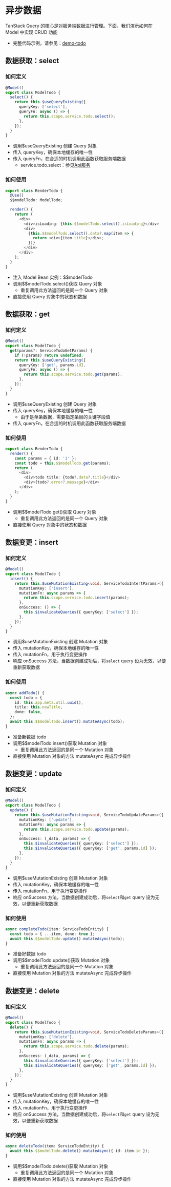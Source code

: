 # 异步数据

TanStack Query 的核心是对服务端数据进行管理。下面，我们演示如何在 Model 中实现 CRUD 功能

- 完整代码示例，请参见：[demo-todo](https://github.com/cabloy/zova/blob/main/zova-dev/src/suite/a-demo/modules/demo-todo/src/bean/model.todo.ts)

## 数据获取：select

### 如何定义

```typescript
@Model()
export class ModelTodo {
  select() {
    return this.$useQueryExisting({
      queryKey: ['select'],
      queryFn: async () => {
        return this.scope.service.todo.select();
      },
    });
  }
}
```

- 调用$useQueryExisting 创建 Query 对象
- 传入 queryKey，确保本地缓存的唯一性
- 传入 queryFn，在合适的时机调用此函数获取服务端数据
  - service.todo.select：参见[Api服务](../../essentials/scope/service.md)

### 如何使用

```typescript
export class RenderTodo {
  @Use()
  $$modelTodo: ModelTodo;

  render() {
    return (
      <div>
        <div>isLoading: {this.$$modelTodo.select().isLoading}</div>
        <div>
          {this.$$modelTodo.select().data?.map(item => {
            return <div>{item.title}</div>;
          })}
        </div>
      </div>
    );
  }
}
```

- 注入 Model Bean 实例：$$modelTodo
- 调用$$modelTodo.select()获取 Query 对象
  - 重复调用此方法返回的是同一个 Query 对象
- 直接使用 Query 对象中的状态和数据

## 数据获取：get

### 如何定义

```typescript
@Model()
export class ModelTodo {
  get(params?: ServiceTodoGetParams) {
    if (!params) return undefined;
    return this.$useQueryExisting({
      queryKey: ['get', params.id],
      queryFn: async () => {
        return this.scope.service.todo.get(params);
      },
    });
  }
}
```

- 调用$useQueryExisting 创建 Query 对象
- 传入 queryKey，确保本地缓存的唯一性
  - 由于是单条数据，需要指定条目的关键字段值
- 传入 queryFn，在合适的时机调用此函数获取服务端数据

### 如何使用

```typescript
export class RenderTodo {
  render() {
    const params = { id: '1' };
    const todo = this.$$modelTodo.get(params);
    return (
      <div>
        <div>todo title: {todo?.data?.title}</div>
        <div>{todo?.error?.message}</div>
      </div>
    );
  }
}
```

- 调用$$modelTodo.get()获取 Query 对象
  - 重复调用此方法返回的是同一个 Query 对象
- 直接使用 Query 对象中的状态和数据

## 数据变更：insert

### 如何定义

```typescript
@Model()
export class ModelTodo {
  insert() {
    return this.$useMutationExisting<void, ServiceTodoIntertParams>({
      mutationKey: ['insert'],
      mutationFn: async params => {
        return this.scope.service.todo.insert(params);
      },
      onSuccess: () => {
        this.$invalidateQueries({ queryKey: ['select'] });
      },
    });
  }
}
```

- 调用$useMutationExisting 创建 Mutation 对象
- 传入 mutationKey，确保本地缓存的唯一性
- 传入 mutationFn，用于执行变更操作
- 响应 onSuccess 方法，当数据创建成功后，将`select` query 设为无效，以便重新获取数据

### 如何使用

```typescript
async addTodo() {
  const todo = {
    id: this.app.meta.util.uuid(),
    title: this.newTitle,
    done: false,
  };
  await this.$$modelTodo.insert().mutateAsync(todo);
}
```

- 准备新数据 todo
- 调用$$modelTodo.insert()获取 Mutation 对象
  - 重复调用此方法返回的是同一个 Mutation 对象
- 直接使用 Mutation 对象的方法 mutateAsync 完成异步操作

## 数据变更：update

### 如何定义

```typescript
@Model()
export class ModelTodo {
  update() {
    return this.$useMutationExisting<void, ServiceTodoUpdateParams>({
      mutationKey: ['update'],
      mutationFn: async params => {
        return this.scope.service.todo.update(params);
      },
      onSuccess: (_data, params) => {
        this.$invalidateQueries({ queryKey: ['select'] });
        this.$invalidateQueries({ queryKey: ['get', params.id] });
      },
    });
  }
}
```

- 调用$useMutationExisting 创建 Mutation 对象
- 传入 mutationKey，确保本地缓存的唯一性
- 传入 mutationFn，用于执行变更操作
- 响应 onSuccess 方法，当数据创建成功后，将`select`和`get` query 设为无效，以便重新获取数据

### 如何使用

```typescript
async completeTodo(item: ServiceTodoEntity) {
  const todo = { ...item, done: true };
  await this.$$modelTodo.update().mutateAsync(todo);
}
```

- 准备好数据 todo
- 调用$$modelTodo.update()获取 Mutation 对象
  - 重复调用此方法返回的是同一个 Mutation 对象
- 直接使用 Mutation 对象的方法 mutateAsync 完成异步操作

## 数据变更：delete

### 如何定义

```typescript
@Model()
export class ModelTodo {
  delete() {
    return this.$useMutationExisting<void, ServiceTodoDeleteParams>({
      mutationKey: ['delete'],
      mutationFn: async params => {
        return this.scope.service.todo.delete(params);
      },
      onSuccess: (_data, params) => {
        this.$invalidateQueries({ queryKey: ['select'] });
        this.$invalidateQueries({ queryKey: ['get', params.id] });
      },
    });
  }
}
```

- 调用$useMutationExisting 创建 Mutation 对象
- 传入 mutationKey，确保本地缓存的唯一性
- 传入 mutationFn，用于执行变更操作
- 响应 onSuccess 方法，当数据创建成功后，将`select`和`get` query 设为无效，以便重新获取数据

### 如何使用

```typescript
async deleteTodo(item: ServiceTodoEntity) {
  await this.$$modelTodo.delete().mutateAsync({ id: item.id });
}
```

- 调用$$modelTodo.delete()获取 Mutation 对象
  - 重复调用此方法返回的是同一个 Mutation 对象
- 直接使用 Mutation 对象的方法 mutateAsync 完成异步操作

